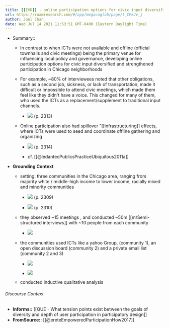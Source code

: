 ```yaml
---
title: [[EVD]] - online participation options for civic input diversified and strengthened participation in Chicago neighborhoods - [[@ereteEmpoweredParticipationHow2017]]
url: https://roamresearch.com/#/app/megacoglab/page/t_CPkJv_j
author: Joel Chan
date: Wed Jul 14 2021 11:53:51 GMT-0400 (Eastern Daylight Time)
---
```


- Summary::

    - In contrast to when ICTs were not available and offline (official townhalls and civic meetings) being the primary venue for influencing local policy and governance, developing online participation options for civic input diversified and strengthened participation in Chicago neighborhoods

    - For example, ~80% of interviewees noted that other obligations, such as a second job, sickness, or lack of transportation, made it difficult or impossible to attend civic meetings, which made them feel like they didn't have a voice. This changed for many of them, who used the ICTs as a replacement/supplement to traditional input channels.

        - ![](https://firebasestorage.googleapis.com/v0/b/firescript-577a2.appspot.com/o/imgs%2Fapp%2Fmegacoglab%2F1a_dP4q_mg.png?alt=media&token=51a4dfca-96b0-4b2b-9ce3-5bbd8537aefb) (p. 2313)

    - Online participation also had spillover "[[infrastructuring]] effects, where ICTs were used to seed and coordinate offline gathering and organizing

        - ![](https://firebasestorage.googleapis.com/v0/b/firescript-577a2.appspot.com/o/imgs%2Fapp%2Fmegacoglab%2F3pMUokQFtf.png?alt=media&token=7034f792-8d9e-4c58-a8c2-6d5e01c5f344) (p. 2314)

        - cf. [[@ledantecPublicsPracticeUbiquitous2011a]]
- **Grounding Context**

    - setting: three communities in the Chicago area, ranging from majority white / middle-high income to lower income, racially mixed and minority communities

        - ![](https://firebasestorage.googleapis.com/v0/b/firescript-577a2.appspot.com/o/imgs%2Fapp%2Fmegacoglab%2F4mUYbNwHHu.png?alt=media&token=60b7e2fa-8d07-4212-ae19-ca09f8085408) (p. 2309)

        - ![](https://firebasestorage.googleapis.com/v0/b/firescript-577a2.appspot.com/o/imgs%2Fapp%2Fmegacoglab%2FQJxLSzPCeK.png?alt=media&token=f81a7012-bcbe-43a6-af57-aa98fafe2020) (p. 2310)

    - they observed ~15 meetings , and conducted ~50m [[m/Semi-structured interviews]] with  ~10 people from each community

        - ![](https://firebasestorage.googleapis.com/v0/b/firescript-577a2.appspot.com/o/imgs%2Fapp%2Fmegacoglab%2FbWRZQsPi3p.png?alt=media&token=cc716300-85e7-4ae0-b152-a968e7aa5805)

    - the communities used ICTs like a yahoo Group, (community 1), an open discussion board (community 2) and a private email list (community 2 and 3)

        - ![](https://firebasestorage.googleapis.com/v0/b/firescript-577a2.appspot.com/o/imgs%2Fapp%2Fmegacoglab%2FNAFoEyg5ma.png?alt=media&token=a8df8c6b-5d90-48b3-8344-22d5f9f716ca)

        - ![](https://firebasestorage.googleapis.com/v0/b/firescript-577a2.appspot.com/o/imgs%2Fapp%2Fmegacoglab%2FaJzVm46X8I.png?alt=media&token=895f60ac-8c2c-487b-9be8-3aeaae497d1f)

    - conducted inductive qualitative analysis

###### Discourse Context

- **Informs::** [[QUE - What tension points exist between the goals of diversity and depth of user participation in participatory design]]
- **FromSource::** [[@ereteEmpoweredParticipationHow2017]]
